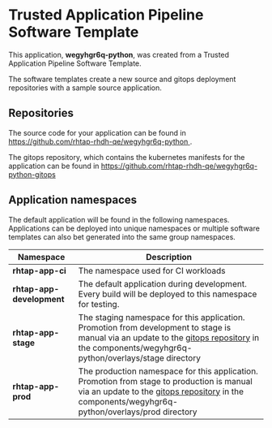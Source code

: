 # Trusted Application Pipeline Software Template

This application, **wegyhgr6q-python**, was created from a Trusted Application Pipeline Software Template.

The software templates create a new source and gitops deployment repositories with a sample source application. 

## Repositories

The source code for your application can be found in [https://github.com/rhtap-rhdh-qe/wegyhgr6q-python ](https://github.com/rhtap-rhdh-qe/wegyhgr6q-python ).
 
The gitops repository, which contains the kubernetes manifests for the application can be found in 
[https://github.com/rhtap-rhdh-qe/wegyhgr6q-python-gitops ](https://github.com/rhtap-rhdh-qe/wegyhgr6q-python-gitops ) 

## Application namespaces 

The default application will be found in the following namespaces. Applications can be deployed into unique namespaces or multiple software templates can also bet generated into the same group namespaces.  

|  Namespace   |  Description   |  
| -------- | -------- |
| **rhtap-app-ci** | The namespace used for CI workloads |
| **rhtap-app-development** | The default application during development. Every build will be deployed to this namespace for testing. |
| **rhtap-app-stage** | The staging namespace for this application. Promotion from development to stage is manual via an update to the [gitops repository](https://github.com/rhtap-rhdh-qe/wegyhgr6q-python-gitops ) in the components/wegyhgr6q-python/overlays/stage directory |
| **rhtap-app-prod** | The production namespace for this application. Promotion from stage to production is manual via an update to the [gitops repository](https://github.com/rhtap-rhdh-qe/wegyhgr6q-python-gitops ) in the components/wegyhgr6q-python/overlays/prod directory |